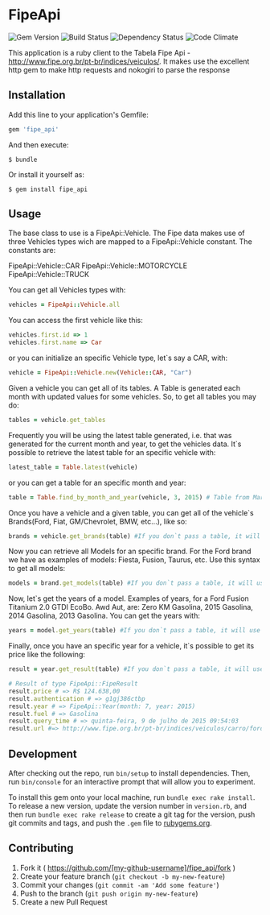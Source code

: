 # FipeApi

![Gem Version](http://img.shields.io/gem/v/fipe_api.svg)
![Build Status](http://img.shields.io/travis/caiofct/fipe_api.svg)
![Dependency Status](http://img.shields.io/gemnasium/caiofct/fipe_api.svg)
![Code Climate](http://img.shields.io/codeclimate/github/caiofct/fipe_api.svg)

This application is a ruby client to the Tabela Fipe Api - http://www.fipe.org.br/pt-br/indices/veiculos/. It makes use the excellent http gem to make http requests and nokogiri to parse the response

## Installation

Add this line to your application's Gemfile:

```ruby
gem 'fipe_api'
```

And then execute:

    $ bundle

Or install it yourself as:

    $ gem install fipe_api

## Usage

The base class to use is a FipeApi::Vehicle. The Fipe data makes use of three Vehicles types wich are mapped to a FipeApi::Vehicle constant. The constants are:

FipeApi::Vehicle::CAR
FipeApi::Vehicle::MOTORCYCLE
FipeApi::Vehicle::TRUCK

You can get all Vehicles types with:

```ruby
vehicles = FipeApi::Vehicle.all
```

You can access the first vehicle like this:

```ruby
vehicles.first.id => 1
vehicles.first.name => Car
```

or you can initialize an specific Vehicle type, let`s say a CAR, with:

```ruby
vehicle = FipeApi::Vehicle.new(Vehicle::CAR, "Car")
```

Given a vehicle you can get all of its tables. A Table is generated each month with updated values for some vehicles. So, to get all tables you may do:

```ruby
tables = vehicle.get_tables 
```

Frequently you will be using the latest table generated, i.e. that was generated for the current month and year, to get the vehicles data. It`s possible to
retrieve the latest table for an specific vehicle with:

```ruby
latest_table = Table.latest(vehicle)
```

or you can get a table for an specific month and year:

```ruby
table = Table.find_by_month_and_year(vehicle, 3, 2015) # Table from March/2015
```

Once you have a vehicle and a given table, you can get all of the vehicle`s Brands(Ford, Fiat, GM/Chevrolet, BMW, etc...), like so:

```ruby
brands = vehicle.get_brands(table) #If you don`t pass a table, it will use the latest table for the vehicle.
```

Now you can retrieve all Models for an specific brand. For the Ford brand we have as examples of models: Fiesta, Fusion, Taurus, etc. Use this syntax to get
all models:

```ruby
models = brand.get_models(table) #If you don`t pass a table, it will use the latest table for the vehicle.
```

Now, let`s get the years of a model. Examples of years, for a Ford Fusion Titanium 2.0 GTDI EcoBo. Awd Aut, are: Zero KM Gasolina, 2015 Gasolina, 2014 Gasolina, 2013 Gasolina.
You can get the years with:

```ruby
years = model.get_years(table) #If you don`t pass a table, it will use the latest table for the vehicle.
``` 

Finally, once you have an specific year for a vehicle, it`s possible to get its price like the following:

```ruby
result = year.get_result(table) #If you don`t pass a table, it will use the latest table for the vehicle.

# Result of type FipeApi::FipeResult
result.price # => R$ 124.638,00
result.authentication # => g1gj386ctbp
result.year # => FipeApi::Year(month: 7, year: 2015)
result.fuel # => Gasolina
result.query_time # => quinta-feira, 9 de julho de 2015 09:54:03
result.url #=> http://www.fipe.org.br/pt-br/indices/veiculos/carro/ford/7-2015/003376-6/32000/g/g1gj386ctbp
```

## Development

After checking out the repo, run `bin/setup` to install dependencies. Then, run `bin/console` for an interactive prompt that will allow you to experiment.

To install this gem onto your local machine, run `bundle exec rake install`. To release a new version, update the version number in `version.rb`, and then run `bundle exec rake release` to create a git tag for the version, push git commits and tags, and push the `.gem` file to [rubygems.org](https://rubygems.org).

## Contributing

1. Fork it ( https://github.com/[my-github-username]/fipe_api/fork )
2. Create your feature branch (`git checkout -b my-new-feature`)
3. Commit your changes (`git commit -am 'Add some feature'`)
4. Push to the branch (`git push origin my-new-feature`)
5. Create a new Pull Request
